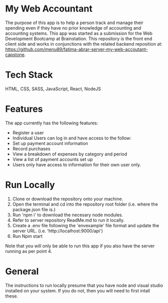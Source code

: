 # My Web Accountant

The purpose of this app is to help a person track and manage their spending even if they have no prior knowledge of accounting and accounting systems.
This app was started as a submission for the Web Development Bootcamp at Brainstation. This repository is the front end client side and works in conjunctions with the related backend reposition at: https://github.com/menu89/fatima-abrar-server-my-web-accoutant-capstone.

# Tech Stack

HTML, CSS, SASS, JavaScript, React, NodeJS

# Features

The app currently has the following features:

- Register a user
- Individual Users can log in and have access to the follow:
- Set up payment account information
- Record purchases
- View a breakdown of expenses by category and period
- View a list of payment accounts set up
- Users only have access to information for their own user only.

# Run Locally

1. Clone or download the repository onto your machine.
2. Open the terminal and cd into the repository root folder (i.e. where the package.json file is.)
3. Run 'npm i' to download the necesary node modules.
4. Refer to server repository ReadMe.md to run it locally.
5. Create a .env file following the 'envexample' file format and update the server URL. (i.e. 'http://localhost:9000/api')
6. Run Npm start

Note that you will only be able to run this app if you also have the server running as per point 4.

# General

The instructions to run locally presume that you have node and visual studio installed on your system. If you do not, then you will need to first intall these.

